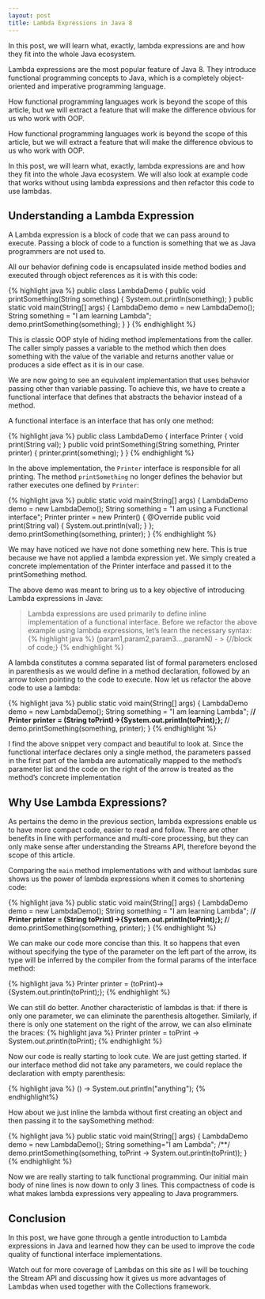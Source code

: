 ```yaml
---
layout: post
title: Lambda Expressions in Java 8
---
```



<div class="message">
  In this post, we will learn what, exactly, lambda expressions are and how they fit into the whole Java ecosystem.
</div>

Lambda expressions are the most popular feature of Java 8. They introduce functional programming concepts to Java, which is a completely object-oriented and imperative programming language. 

How functional programming languages work is beyond the scope of this article, but we will extract a feature that will make the difference obvious for us who work with OOP.
<!--more-->
How functional programming languages work is beyond the scope of this article, but we will extract a feature that will make the difference obvious to us who work with OOP.

In this post, we will learn what, exactly, lambda expressions are and how they fit into the whole Java ecosystem. We will also look at example code that works without using lambda expressions and then refactor this code to use lambdas.

## Understanding a Lambda Expression

A Lambda expression is a block of code that we can pass around to execute. Passing a block of code to a function is something that we as Java programmers are not used to. 

All our behavior defining code is encapsulated inside method bodies and executed through object references as it is with this code:

{% highlight java %}
public class LambdaDemo {
    public void printSomething(String something) {
        System.out.println(something);
    }
    public static void main(String[] args) {
        LambdaDemo demo = new LambdaDemo();
        String something = "I am learning Lambda";
        demo.printSomething(something);
    }
}
{% endhighlight %}

This is classic OOP style of hiding method implementations from the caller. The caller simply passes a variable to the method which then does something with the value of the variable and returns another value or produces a side effect as it is in our case.

We are now going to see an equivalent implementation that uses behavior passing other than variable passing. To achieve this, we have to create a functional interface that defines that abstracts the behavior instead of a method. 

A functional interface is an interface that has only one method:

{% highlight java %}
public class LambdaDemo {
    interface Printer {
        void print(String val);
    }
    public void printSomething(String something, Printer printer) {
        printer.print(something);
    }
}
{% endhighlight %}

In the above implementation, the `Printer` interface is responsible for all printing. The method `printSomething` no longer defines the behavior but rather executes one defined by `Printer`:

{% highlight java %}
public static void main(String[] args) {
    LambdaDemo demo = new LambdaDemo();
    String something = "I am using a Functional interface";
    Printer printer = new Printer() {
        @Override
        public void print(String val) {
            System.out.println(val);
        }
    };
    demo.printSomething(something, printer);
}
{% endhighlight %}

We may have noticed we have not done something new here. This is true because we have not applied a lambda expression yet. We simply created a concrete implementation of the Printer interface and passed it to the printSomething method.

The above demo was meant to bring us to a key objective of introducing Lambda expressions in Java:
>Lambda expressions are used primarily to define inline implementation of a functional interface.
Before we refactor the above example using lambda expressions, let’s learn the necessary syntax:
{% highlight java %}
(param1,param2,param3...,paramN) - > {//block of code;}
{% endhighlight %}

A lambda constitutes a comma separated list of formal parameters enclosed in parenthesis as we would define in a method declaration, followed by an arrow token pointing to the code to execute. Now let us refactor the above code to use a lambda:

{% highlight java %}
public static void main(String[] args) {
    LambdaDemo demo = new LambdaDemo();
    String something = "I am learning Lambda";
    /**/
    Printer printer = (String toPrint)->{System.out.println(toPrint);};
    /**/
    demo.printSomething(something, printer);
}
{% endhighlight %}

I find the above snippet very compact and beautiful to look at. Since the functional interface declares only a single method, the parameters passed in the first part of the lambda are automatically mapped to the method’s parameter list and the code on the right of the arrow is treated as the method’s concrete implementation

## Why Use Lambda Expressions?

As pertains the demo in the previous section, lambda expressions enable us to have more compact code, easier to read and follow. There are other benefits in line with performance and multi-core processing, but they can only make sense after understanding the Streams API, therefore beyond the scope of this article.

Comparing the `main` method implementations with and without lambdas sure shows us the power of lambda expressions when it comes to shortening code:

{% highlight java %}
public static void main(String[] args) {
    LambdaDemo demo = new LambdaDemo();
    String something = "I am learning Lambda";
    /**/
    Printer printer = (String toPrint)->{System.out.println(toPrint);};
    /**/
    demo.printSomething(something, printer);
}
{% endhighlight %}

We can make our code more concise than this. It so happens that even without specifying the type of the parameter on the left part of the arrow, its type will be inferred by the compiler from the formal params of the interface method:

{% highlight java %}
Printer printer = (toPrint)->{System.out.println(toPrint);};
{% endhighlight %}

We can still do better. Another characteristic of lambdas is that: if there is only one parameter, we can eliminate the parenthesis altogether. Similarly, if there is only one statement on the right of the arrow, we can also eliminate the braces:
{% highlight java %}
Printer printer = toPrint -> System.out.println(toPrint);
{% endhighlight %}

Now our code is really starting to look cute. We are just getting started. If our interface method did not take any parameters, we could replace the declaration with empty parenthesis:

{% highlight java %}
() -> System.out.println("anything");
{% endhighlight%}

How about we just inline the lambda without first creating an object and then passing it to the saySomething method:

{% highlight java %}
public static void main(String[] args) {
    LambdaDemo demo = new LambdaDemo();
    String something="I am Lambda";
    /**/
    demo.printSomething(something, toPrint -> System.out.println(toPrint));
}
{% endhighlight %}

Now we are really starting to talk functional programming. Our initial main body of nine lines is now down to only 3 lines. This compactness of code is what makes lambda expressions very appealing to Java programmers.

## Conclusion

In this post, we have gone through a gentle introduction to Lambda expressions in Java and learned how they can be used to improve the code quality of functional interface implementations. 

Watch out for more coverage of Lambdas on this site as I will be touching the Stream API and discussing how it gives us more advantages of Lambdas when used together with the Collections framework.